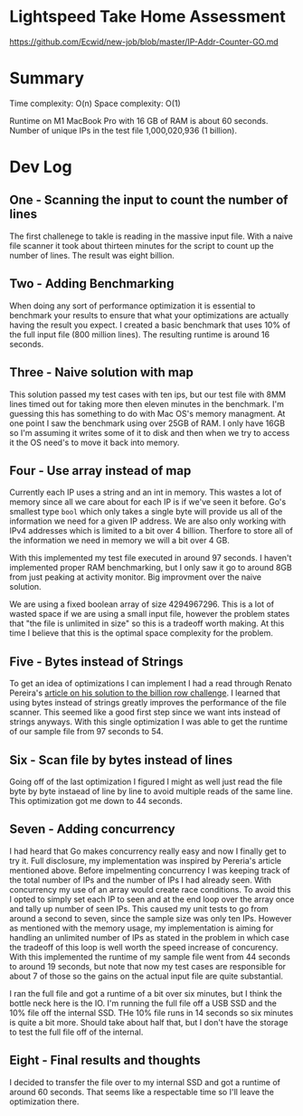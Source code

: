 # Lightspeed Take Home Assessment

https://github.com/Ecwid/new-job/blob/master/IP-Addr-Counter-GO.md

# Summary

Time complexity: O(n)
Space complexity: O(1)

Runtime on M1 MacBook Pro with 16 GB of RAM is about 60 seconds.
Number of unique IPs in the test file 1,000,020,936 (1 billion).

# Dev Log

## One - Scanning the input to count the number of lines

The first challenege to takle is reading in the massive input file. With a naive
file scanner it took about thirteen minutes for the script to count up the number of
lines. The result was eight billion.

## Two - Adding Benchmarking

When doing any sort of performance optimization it is essential to benchmark
your results to ensure that what your optimizations are actually having the
result you expect. I created a basic benchmark that uses 10% of the full input
file (800 million lines). The resulting runtime is around 16 seconds.

## Three - Naive solution with map

This solution passed my test cases with ten ips, but our test file with 8MM
lines timed out for taking more then eleven minutes in the benchmark. I'm
guessing this has something to do with Mac OS's memory managment. At one point I
saw the benchmark using over 25GB of RAM. I only have 16GB so I'm assuming it
writes some of it to disk and then when we try to access it the OS need's to
move it back into memory.

## Four - Use array instead of map

Currently each IP uses a string and an int in memory. This wastes a lot of
memory since all we care about for each IP is if we've seen it before. Go's
smallest type `bool` which only takes a single byte will provide us all of the
information we need for a given IP address. We are also only working with IPv4
addresses which is limited to a bit over 4 billion. Therfore to store all of the
information we need in memory we will a bit over 4 GB.

With this implemented my test file executed in around 97 seconds. I haven't
implemented proper RAM benchmarking, but I only saw it go to around 8GB from
just peaking at activity monitor. Big improvment over the naive solution.

We are using a fixed boolean array of size 4294967296. This is a lot of wasted
space if we are using a small input file, however the problem states that "the
file is unlimited in size" so this is a tradeoff worth making. At this time I
believe that this is the optimal space complexity for the problem.

## Five - Bytes instead of Strings

To get an idea of optimizations I can implement I had a read through Renato Pereira's
[article on his solution to the billion row challenge](https://r2p.dev/b/2024-03-18-1brc-go/).
I learned that using bytes instead of strings greatly improves the performance of the file scanner.
This seemed like a good first step since we want ints instead of strings anyways. With this single
optimization I was able to get the runtime of our sample file from 97 seconds to 54.

## Six - Scan file by bytes instead of lines

Going off of the last optimization I figured I might as well just read the file
byte by byte instaead of line by line to avoid multiple reads of the same line.
This optimization got me down to 44 seconds.

## Seven - Adding concurrency

I had heard that Go makes concurrency really easy and now I finally get to try
it. Full disclosure, my implementation was inspired by Pereria's article
mentioned above. Before impelmenting concurrency I was keeping track of the
total number of IPs and the number of IPs I had already seen. With concurrency
my use of an array would create race conditions. To avoid this I opted to simply
set each IP to seen and at the end loop over the array once and tally up number
of seen IPs. This caused my unit tests to go from around a second to seven,
since the sample size was only ten IPs. However as mentioned with the memory
usage, my implementation is aiming for handling an unlimited number of IPs as
stated in the problem in which case the tradeoff of this loop is well worth the
speed increase of concurency. With this implemented the runtime of my sample
file went from 44 seconds to around 19 seconds, but note that now my test cases
are responsible for about 7 of those so the gains on the actual input file are
quite substantial.

I ran the full file and got a runtime of a bit over six minutes, but I think the
bottle neck here is the IO. I'm running the full file off a USB SSD and the 10%
file off the internal SSD. THe 10% file runs in 14 seconds so six minutes is
quite a bit more. Should take about half that, but I don't have the storage to
test the full file off of the internal.

## Eight - Final results and thoughts

I decided to transfer the file over to my internal SSD and got a runtime of
around 60 seconds. That seems like a respectable time so I'll leave the
optimization there.
